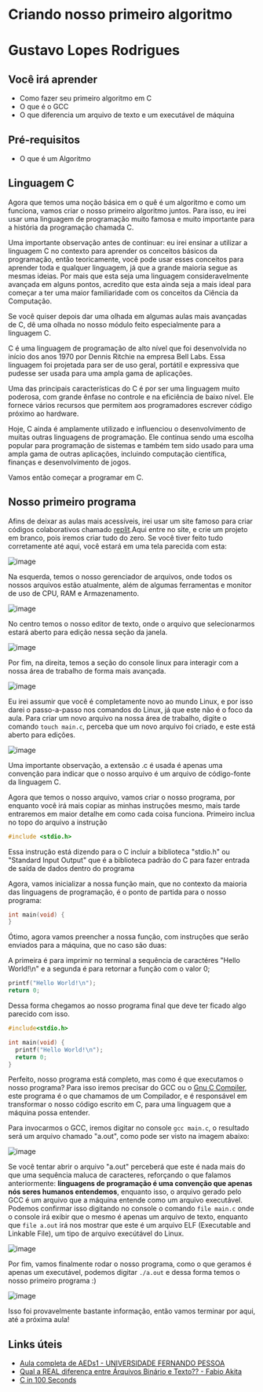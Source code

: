 # Criando nosso primeiro algoritmo

# Gustavo Lopes Rodrigues

## Você irá aprender

- Como fazer seu primeiro algoritmo em C
- O que é o GCC
- O que diferencia um arquivo de texto e um executável de máquina

## Pré-requisitos

- O que é um Algoritmo

## Linguagem C

Agora que temos uma noção básica em o quê é um algoritmo e como um funciona, vamos criar o nosso primeiro algoritmo juntos.
Para isso, eu irei usar uma linguagem de programação muito famosa e muito importante para a história da programação chamada C.

Uma importante observação antes de continuar: eu irei ensinar a utilizar a linguagem C no contexto para aprender os conceitos básicos da programação, então teoricamente, você pode usar esses conceitos para aprender toda e qualquer linguagem, já que a grande maioria segue as mesmas ideias. Por mais que esta seja uma linguagem consideravelmente avançada em alguns pontos, acredito que esta ainda seja a mais ideal para começar a ter uma maior familiaridade com os conceitos da Ciência da Computação.

Se você quiser depois dar uma olhada em algumas aulas mais avançadas de C, dê uma olhada no nosso módulo feito especialmente para a linguagem C.

C é uma linguagem de programação de alto nível que foi desenvolvida no início dos anos 1970 por Dennis Ritchie na empresa Bell Labs. Essa linguagem foi projetada para ser de uso geral, portátil e expressiva que pudesse ser usada para uma ampla gama de aplicações.

Uma das principais características do C é por ser uma linguagem muito poderosa, com grande ênfase no controle e na eficiência de baixo nível. Ele fornece vários recursos que permitem aos programadores escrever código próximo ao hardware.

Hoje, C ainda é amplamente utilizado e influenciou o desenvolvimento de muitas outras linguagens de programação. Ele continua sendo uma escolha popular para programação de sistemas e também tem sido usado para uma ampla gama de outras aplicações, incluindo computação científica, finanças e desenvolvimento de jogos.

Vamos então começar a programar em C.

## Nosso primeiro programa

Afins de deixar as aulas mais acessíveis, irei usar um site famoso para criar códigos colaborativos chamado [replit](https://replit.com/).Aqui entre no site, e crie um projeto em branco, pois iremos criar tudo do zero. Se você tiver feito tudo corretamente até aqui, você estará em uma tela parecida com esta:

![image](https://user-images.githubusercontent.com/9157977/210573859-495bf89f-122e-43c8-ac6a-4f3ed5033856.png)

Na esquerda, temos o nosso gerenciador de arquivos, onde todos os nossos arquivos estão atualmente, além de algumas ferramentas e monitor de uso de CPU, RAM e Armazenamento.

![image](https://user-images.githubusercontent.com/9157977/210574142-aabe8368-7da8-46e4-8c50-4cdc6d2d3e21.png)

No centro temos o nosso editor de texto, onde o arquivo que selecionarmos estará aberto para edição nessa seção da janela.

![image](https://user-images.githubusercontent.com/9157977/210574281-57f02f9f-678f-416f-a7a3-0099335d3143.png)

Por fim, na direita, temos a seção do console linux para interagir com a nossa área de trabalho de forma mais avançada.

![image](https://user-images.githubusercontent.com/9157977/210574689-cae7335f-bd11-46ba-b746-b017261de406.png)

Eu irei assumir que você é completamente novo ao mundo Linux, e por isso darei o passo-a-passo nos comandos do Linux, já que este não é o foco da aula. Para criar um novo arquivo na nossa área de trabalho, digite o comando ```touch main.c```, perceba que um novo arquivo foi criado, e este está aberto para edições.

![image](https://user-images.githubusercontent.com/9157977/210575323-ca6c9a3f-657f-4e35-89b1-848588c7ed35.png)

Uma importante observação, a extensão .c é usada é apenas uma convenção para indicar que o nosso arquivo é um arquivo de código-fonte da linguagem C.

Agora que temos o nosso arquivo, vamos criar o nosso programa, por enquanto você irá mais copiar as minhas instruções mesmo, mais tarde entraremos em maior detalhe em como cada coisa funciona. Primeiro inclua no topo do arquivo a instrução
```c
#include <stdio.h>
```
Essa instrução está dizendo para o C incluir a biblioteca "stdio.h" ou "Standard Input Output" que é a biblioteca padrão do C para fazer entrada de saída de dados dentro do programa

Agora, vamos inicializar a nossa função main, que no contexto da maioria das linguagens de programação, é o ponto de partida para o nosso programa:

```c
int main(void) {
}
```

Ótimo, agora vamos preencher a nossa função, com instruções que serão enviados para a máquina, que no caso são duas:

A primeira é para imprimir no terminal a sequência de caractéres "Hello World!\n" e a segunda é para retornar a função com o valor 0;

```c
printf("Hello World!\n");
return 0;
```

Dessa forma chegamos ao nosso programa final que deve ter ficado algo parecido com isso.

```c
#include<stdio.h>

int main(void) {
  printf("Hello World!\n");
  return 0;
}
```
Perfeito, nosso programa está completo, mas como é que executamos o nosso programa? Para isso iremos precisar do GCC ou o [Gnu C Compiler](https://gcc.gnu.org/), este programa é o que chamamos de um Compilador, e é responsável em transformar o nosso código escrito em C, para uma linguagem que a máquina possa entender. 

Para invocarmos o GCC, iremos digitar no console ```gcc main.c```, o resultado será um arquivo chamado "a.out", como pode ser visto na imagem abaixo:

![image](https://user-images.githubusercontent.com/9157977/210578249-3fb34af8-63c9-4e54-afb9-6bcb85f4f05f.png)

Se você tentar abrir o arquivo "a.out" perceberá que este é nada mais do que uma sequência maluca de caracteres, reforçando o que falamos anteriormente:  **linguagens de programação é uma convenção que apenas nós seres humanos entendemos**, enquanto isso, o arquivo gerado pelo GCC é um arquivo que a máquina entende como um arquivo executável. Podemos confirmar isso digitando no console o comando ```file main.c``` onde o console irá exibir que o mesmo é apenas um arquivo de texto, enquanto que ```file a.out``` irá nos mostrar que este é um arquivo ELF (Executable and Linkable File), um tipo de arquivo execútável do Linux.

![image](https://user-images.githubusercontent.com/9157977/210579120-c6fc3ed8-e903-4438-b1ef-af06c7d9483d.png)

Por fim, vamos finalmente rodar o nosso programa, como o que geramos é apenas um executável, podemos digitar ```./a.out``` e dessa forma temos o nosso primeiro programa :)

![image](https://user-images.githubusercontent.com/9157977/210579591-bb8e9e95-b3d4-4170-9e16-b484501ffb11.png)

Isso foi provavelmente bastante informação, então vamos terminar por aqui, até a próxima aula!

## Links úteis

- [Aula completa de AEDs1 - UNIVERSIDADE FERNANDO PESSOA](http://www3.dsi.uminho.pt/iiee/repos/AEDados.pdf)
- [Qual a REAL diferença entre Árquivos Binário e Texto?? - Fabio Akita](https://youtu.be/oSCVb4Ts-G4)
- [C in 100 Seconds](https://youtu.be/U3aXWizDbQ4)
